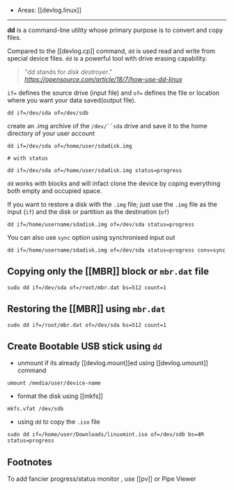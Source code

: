 
- Areas: [[devlog.linux]]

---

**dd** is a command-line utility whose primary purpose is to convert and copy files.

Compared to the [[devlog.cp]] command, `dd` is used read and write from special device files. `dd` is a powerful tool with drive erasing capability.

<blockquote class="quoteback" darkmode="" data-title="How%20to%20use%20dd%20in%20Linux%20without%20destroying%20your%20disk" data-author="" cite="https://opensource.com/article/18/7/how-use-dd-linux">
                      "<em>dd</em> stands for <em>disk destroyer</em>."
                      <footer> <cite><a href="https://opensource.com/article/18/7/how-use-dd-linux">https://opensource.com/article/18/7/how-use-dd-linux</a></cite></footer>
                      </blockquote>

`if=` defines the source drive (input file) and `of=` defines the file or location where you want your data saved(output file).

```
dd if=/dev/sda of=/dev/sdb
```

create an .img archive of the ` /dev/``sda ` drive and save it to the home directory of your user account

```
dd if=/dev/sda of=/home/user/sdadisk.img

# with status

dd if=/dev/sda of=/home/user/sdadisk.img status=progress
```

`dd` works with blocks and will infact clone the device by coping everything both empty and occupied space.

If you want to restore a disk with the `.img` file; just use the `.img` file as the input (`if`) and the disk or partition as the destination (`of`)

```
dd if=/home/username/sdadisk.img of=/dev/sda status=progress
```

You can also use `sync` option using synchronised input out

```
dd if=/home/username/sdadisk.img of=/dev/sda status=progress conv=sync
```

## Copying only the [[MBR]] block or `mbr.dat` file

```
sudo dd if=/dev/sda of=/root/mbr.dat bs=512 count=1
```

## Restoring the [[MBR]] using `mbr.dat`

```
sudo dd if=/root/mbr.dat of=/dev/sda bs=512 count=1
```

## Create Bootable USB stick using `dd`

- unmount if its already [[devlog.mount]]ed using [[devlog.umount]] command

```
umount /media/user/device-name
```

- format the disk using [[mkfs]]

```
mkfs.vfat /dev/sdb
```

- using `dd` to copy the `.iso` file

```
sudo dd if=/home/user/Downloads/linuxmint.iso of=/dev/sdb bs=4M status=progress
```

## Footnotes

To add fancier progress/status monitor , use [[pv]] or Pipe Viewer
